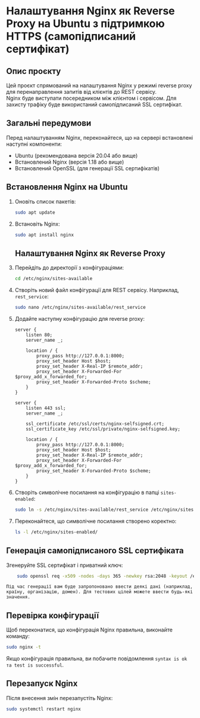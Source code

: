 # Налаштування Nginx як Reverse Proxy на Ubuntu з підтримкою HTTPS (самопідписаний сертифікат)

## Опис проєкту
Цей проєкт спрямований на налаштування Nginx у режимі reverse proxy для перенаправлення запитів від клієнтів до REST сервісу.  
Nginx буде виступати посередником між клієнтом і сервісом. Для захисту трафіку буде використаний самопідписаний SSL сертифікат.

## Загальні передумови
Перед налаштуванням Nginx, переконайтеся, що на сервері встановлені наступні компоненти:
- Ubuntu (рекомендована версія 20.04 або вище)
- Встановлений Nginx (версія 1.18 або вище)
- Встановлений OpenSSL (для генерації SSL сертифікатів)

## Встановлення Nginx на Ubuntu

1. Оновіть список пакетів:
    ```bash
    sudo apt update
    ```
2. Встановіть Nginx:
    ```bash
    sudo apt install nginx
   ```
   ## Налаштування Nginx як Reverse Proxy

1. Перейдіть до директорії з конфігураціями:
    ```bash
    cd /etc/nginx/sites-available
    ```

2. Створіть новий файл конфігурації для REST сервісу. Наприклад, `rest_service`:
    ```bash
    sudo nano /etc/nginx/sites-available/rest_service
    ```
3. Додайте наступну конфігурацію для reverse proxy:
    ```nginx
    server {
        listen 80;
        server_name _;
        
        location / {
            proxy_pass http://127.0.0.1:8000;
            proxy_set_header Host $host;
            proxy_set_header X-Real-IP $remote_addr;
            proxy_set_header X-Forwarded-For $proxy_add_x_forwarded_for;
            proxy_set_header X-Forwarded-Proto $scheme;
        }
    }

    server {
        listen 443 ssl;
        server_name _;

        ssl_certificate /etc/ssl/certs/nginx-selfsigned.crt;
        ssl_certificate_key /etc/ssl/private/nginx-selfsigned.key;

        location / {
            proxy_pass http://127.0.0.1:8000;
            proxy_set_header Host $host;
            proxy_set_header X-Real-IP $remote_addr;
            proxy_set_header X-Forwarded-For $proxy_add_x_forwarded_for;
            proxy_set_header X-Forwarded-Proto $scheme;
        }
    }
    ```
4. Створіть символічне посилання на конфігурацію в папці `sites-enabled`:
    ```bash
    sudo ln -s /etc/nginx/sites-available/rest_service /etc/nginx/sites-enabled/
    ```   

5. Переконайтеся, що символічне посилання створено коректно:
    ```bash
    ls -l /etc/nginx/sites-enabled/
    ```

## Генерація самопідписаного SSL сертифіката

Згенеруйте SSL сертифікат і приватний ключ:
```bash
    sudo openssl req -x509 -nodes -days 365 -newkey rsa:2048 -keyout /etc/ssl/private/nginx-selfsigned.key -out /etc/ssl/certs/nginx-selfsigned.crt
```

    Під час генерації вам буде запропоновано ввести деякі дані (наприклад, країну, організацію, домен). Для тестових цілей можете ввести будь-які значення.

## Перевірка конфігурації
Щоб переконатися, що конфігурація Nginx правильна, виконайте команду:
 ```bash
sudo nginx -t
 ```
Якщо конфігурація правильна, ви побачите повідомлення `syntax is ok та test is successful`.

## Перезапуск Nginx

Після внесення змін перезапустіть Nginx:
```bash
sudo systemctl restart nginx
